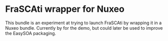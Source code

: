 # FraSCAti wrapper for Nuxeo

This bundle is an experiment at trying to launch FraSCAti by wrapping it in a Nuxeo bundle.
Currently by for the demo, but could later be used to improve the EasySOA packaging.
